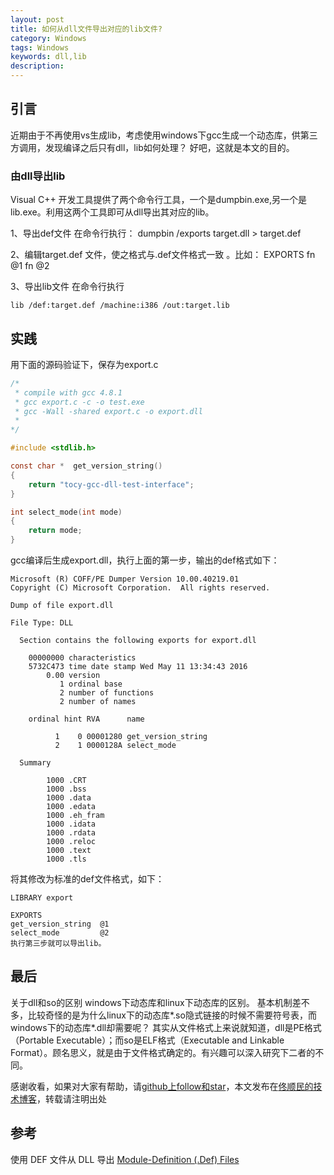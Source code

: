 ```yaml
---
layout: post
title: 如何从dll文件导出对应的lib文件?
category: Windows
tags: Windows
keywords: dll,lib
description: 
---
```

## 引言

近期由于不再使用vs生成lib，考虑使用windows下gcc生成一个动态库，供第三方调用，发现编译之后只有dll，lib如何处理？
好吧，这就是本文的目的。

### 由dll导出lib

Visual C++ 开发工具提供了两个命令行工具，一个是dumpbin.exe,另一个是lib.exe。利用这两个工具即可从dll导出其对应的lib。

1、导出def文件
在命令行执行：
dumpbin /exports target.dll > target.def

2、编辑target.def 文件，使之格式与.def文件格式一致 。比如：
EXPORTS
fn @1
fn @2

3、导出lib文件
在命令行执行
````
lib /def:target.def /machine:i386 /out:target.lib
````

## 实践
用下面的源码验证下，保存为export.c

````c
/* 
 * compile with gcc 4.8.1
 * gcc export.c -c -o test.exe
 * gcc -Wall -shared export.c -o export.dll
 * 
*/

#include <stdlib.h>

const char *  get_version_string()
{
    return "tocy-gcc-dll-test-interface";
}

int select_mode(int mode)
{
    return mode;
}
````
gcc编译后生成export.dll，执行上面的第一步，输出的def格式如下：
````
Microsoft (R) COFF/PE Dumper Version 10.00.40219.01
Copyright (C) Microsoft Corporation.  All rights reserved.

Dump of file export.dll

File Type: DLL

  Section contains the following exports for export.dll

    00000000 characteristics
    5732C473 time date stamp Wed May 11 13:34:43 2016
        0.00 version
           1 ordinal base
           2 number of functions
           2 number of names

    ordinal hint RVA      name

          1    0 00001280 get_version_string
          2    1 0000128A select_mode

  Summary

        1000 .CRT
        1000 .bss
        1000 .data
        1000 .edata
        1000 .eh_fram
        1000 .idata
        1000 .rdata
        1000 .reloc
        1000 .text
        1000 .tls
````        
将其修改为标准的def文件格式，如下：
````
LIBRARY export

EXPORTS
get_version_string  @1
select_mode         @2
执行第三步就可以导出lib。
````

##  最后
关于dll和so的区别
windows下动态库和linux下动态库的区别。
基本机制差不多，比较奇怪的是为什么linux下的动态库*.so隐式链接的时候不需要符号表，而windows下的动态库*.dll却需要呢？
其实从文件格式上来说就知道，dll是PE格式（Portable Executable）；而so是ELF格式（Executable and Linkable Format）。顾名思义，就是由于文件格式确定的。有兴趣可以深入研究下二者的不同。

感谢收看，如果对大家有帮助，请[github上follow和star](https://github.com/tongshunmin)，本文发布在[佟顺民的技术博客](http://blog.mineki.cn/)，转载请注明出处

##  参考
使用 DEF 文件从 DLL 导出
[Module-Definition (.Def) Files](http://my.oschina.net/hondfy/blog/165675)


